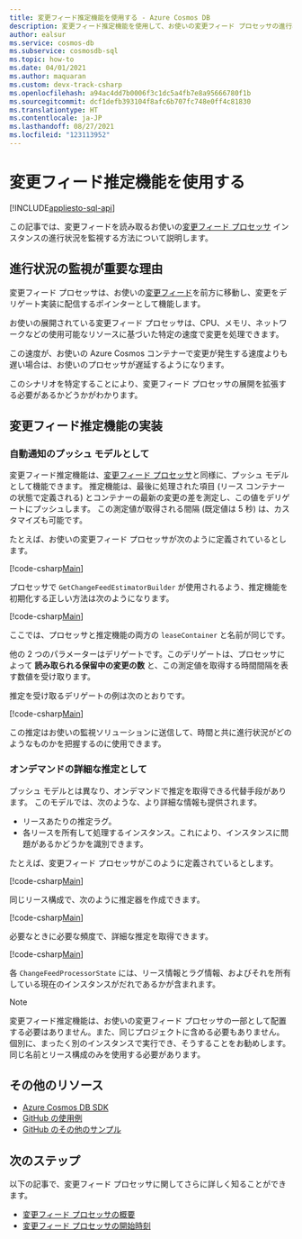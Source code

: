 ```yaml
---
title: 変更フィード推定機能を使用する - Azure Cosmos DB
description: 変更フィード推定機能を使用して、お使いの変更フィード プロセッサの進行状況を分析する方法について説明します。
author: ealsur
ms.service: cosmos-db
ms.subservice: cosmosdb-sql
ms.topic: how-to
ms.date: 04/01/2021
ms.author: maquaran
ms.custom: devx-track-csharp
ms.openlocfilehash: a94ac4dd7b0006f3c1dc5a4fb7e8a95666780f1b
ms.sourcegitcommit: dcf1defb393104f8afc6b707fc748e0ff4c81830
ms.translationtype: HT
ms.contentlocale: ja-JP
ms.lasthandoff: 08/27/2021
ms.locfileid: "123113952"
---
```

# <a name="use-the-change-feed-estimator"></a>変更フィード推定機能を使用する
[!INCLUDE[appliesto-sql-api](../includes/appliesto-sql-api.md)]

この記事では、変更フィードを読み取るお使いの[変更フィード プロセッサ](./change-feed-processor.md) インスタンスの進行状況を監視する方法について説明します。

## <a name="why-is-monitoring-progress-important"></a>進行状況の監視が重要な理由

変更フィード プロセッサは、お使いの[変更フィード](../change-feed.md)を前方に移動し、変更をデリゲート実装に配信するポインターとして機能します。

お使いの展開されている変更フィード プロセッサは、CPU、メモリ、ネットワークなどの使用可能なリソースに基づいた特定の速度で変更を処理できます。

この速度が、お使いの Azure Cosmos コンテナーで変更が発生する速度よりも遅い場合は、お使いのプロセッサが遅延するようになります。

このシナリオを特定することにより、変更フィード プロセッサの展開を拡張する必要があるかどうかがわかります。

## <a name="implement-the-change-feed-estimator"></a>変更フィード推定機能の実装

### <a name="as-a-push-model-for-automatic-notifications"></a>自動通知のプッシュ モデルとして

変更フィード推定機能は、[変更フィード プロセッサ](./change-feed-processor.md)と同様に、プッシュ モデルとして機能できます。 推定機能は、最後に処理された項目 (リース コンテナーの状態で定義される) とコンテナーの最新の変更の差を測定し、この値をデリゲートにプッシュします。 この測定値が取得される間隔 (既定値は 5 秒) は、カスタマイズも可能です。

たとえば、お使いの変更フィード プロセッサが次のように定義されているとします。

[!code-csharp[Main](~/samples-cosmosdb-dotnet-v3/Microsoft.Azure.Cosmos.Samples/Usage/ChangeFeed/Program.cs?name=StartProcessorEstimator)]

プロセッサで `GetChangeFeedEstimatorBuilder` が使用されるよう、推定機能を初期化する正しい方法は次のようになります。

[!code-csharp[Main](~/samples-cosmosdb-dotnet-v3/Microsoft.Azure.Cosmos.Samples/Usage/ChangeFeed/Program.cs?name=StartEstimator)]

ここでは、プロセッサと推定機能の両方の `leaseContainer` と名前が同じです。

他の 2 つのパラメーターはデリゲートです。このデリゲートは、プロセッサによって **読み取られる保留中の変更の数** と、この測定値を取得する時間間隔を表す数値を受け取ります。

推定を受け取るデリゲートの例は次のとおりです。

[!code-csharp[Main](~/samples-cosmosdb-dotnet-v3/Microsoft.Azure.Cosmos.Samples/Usage/ChangeFeed/Program.cs?name=EstimationDelegate)]

この推定はお使いの監視ソリューションに送信して、時間と共に進行状況がどのようなものかを把握するのに使用できます。

### <a name="as-an-on-demand-detailed-estimation"></a>オンデマンドの詳細な推定として

プッシュ モデルとは異なり、オンデマンドで推定を取得できる代替手段があります。 このモデルでは、次のような、より詳細な情報も提供されます。

* リースあたりの推定ラグ。
* 各リースを所有して処理するインスタンス。これにより、インスタンスに問題があるかどうかを識別できます。

たとえば、変更フィード プロセッサがこのように定義されているとします。

[!code-csharp[Main](~/samples-cosmosdb-dotnet-v3/Microsoft.Azure.Cosmos.Samples/Usage/ChangeFeed/Program.cs?name=StartProcessorEstimatorDetailed)]

同じリース構成で、次のように推定器を作成できます。

[!code-csharp[Main](~/samples-cosmosdb-dotnet-v3/Microsoft.Azure.Cosmos.Samples/Usage/ChangeFeed/Program.cs?name=StartEstimatorDetailed)]

必要なときに必要な頻度で、詳細な推定を取得できます。

[!code-csharp[Main](~/samples-cosmosdb-dotnet-v3/Microsoft.Azure.Cosmos.Samples/Usage/ChangeFeed/Program.cs?name=GetIteratorEstimatorDetailed)]

各 `ChangeFeedProcessorState` には、リース情報とラグ情報、およびそれを所有している現在のインスタンスがだれであるかが含まれます。 

> [!NOTE]
> 変更フィード推定機能は、お使いの変更フィード プロセッサの一部として配置する必要はありません。また、同じプロジェクトに含める必要もありません。 個別に、まったく別のインスタンスで実行でき、そうすることをお勧めします。 同じ名前とリース構成のみを使用する必要があります。

## <a name="additional-resources"></a>その他のリソース

* [Azure Cosmos DB SDK](sql-api-sdk-dotnet.md)
* [GitHub の使用例](https://github.com/Azure/azure-cosmos-dotnet-v3/tree/master/Microsoft.Azure.Cosmos.Samples/Usage/ChangeFeed)
* [GitHub のその他のサンプル](https://github.com/Azure-Samples/cosmos-dotnet-change-feed-processor)

## <a name="next-steps"></a>次のステップ

以下の記事で、変更フィード プロセッサに関してさらに詳しく知ることができます。

* [変更フィード プロセッサの概要](change-feed-processor.md)
* [変更フィード プロセッサの開始時刻](./change-feed-processor.md#starting-time)